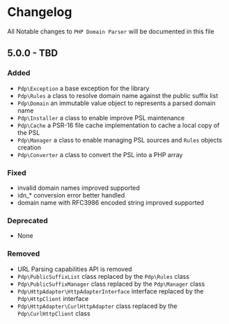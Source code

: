 # Changelog

All Notable changes to `PHP Domain Parser` will be documented in this file

## 5.0.0 - TBD

### Added

- `Pdp\Exception` a base exception for the library
- `Pdp\Rules` a class to resolve domain name against the public suffix list
- `Pdp\Domain` an immutable value object to represents a parsed domain name
- `Pdp\Installer` a class to enable improve PSL maintenance
- `Pdp\Cache` a PSR-16 file cache implementation to cache a local copy of the PSL
- `Pdp\Manager` a class to enable managing PSL sources and `Rules` objects creation
- `Pdp\Converter` a class to convert the PSL into a PHP array

### Fixed

- invalid domain names improved supported
- idn_* conversion error better handled
- domain name with RFC3986 encoded string improved supported

### Deprecated

- None

### Removed

- URL Parsing capabilities API is removed
- `Pdp\PublicSuffixList` class replaced by the `Pdp\Rules` class
- `Pdp\PublicSuffixManager` class replaced by the `Pdp\Manager` class
- `Pdp\HttpAdapter\HttpAdapterInterface` interface replaced by the `Pdp\HttpClient` interface
- `Pdp\HttpAdapter\CurlHttpAdapter` class replaced by the `Pdp\CurlHttpClient` class